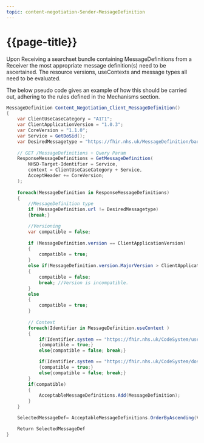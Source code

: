 ```yaml
---
topic: content-negotiation-Sender-MessageDefinition
---
```


# {{page-title}}

Upon Receiving a searchset bundle containing MessageDefinitions from a Receiver the most appropriate message definition(s) need to be ascertained.
The resource versions, useContexts and message types all need to be evaluated.

The below pseudo code gives an example of how this should be carried out, adhering to the rules defined in the Mechanisms section.

``` c#
MessageDefinition Content_Negotiation_Client_MessageDefinition()
{
	var ClientUseCaseCategory = "A1T1";
	var ClientApplicationVersion = "1.0.3";
	var CoreVersion = "1.1.0";
	var Service = GetDoSid();
	var DesiredMessagetype = "https://fhir.nhs.uk/MessageDefinition/bars-message-servicerequest-request";
	
	// GET /MessageDefinitions + Query Param
	ResponseMessageDefinitions = GetMessageDefinition(
		NHSD-Target-Identifier = Service,
		context = ClientUseCaseCategory + Service,
		AcceptHeader += CoreVersion;
	);
	
	foreach(MessageDefinition in ResponseMessageDefinitions)
	{
		//MessageDefinition type
		if (MessageDefinition.url != DesiredMessagetype)
		{break;}

		//Versioning
		var compatible = false;
		
		if (MessageDefinition.version == ClientApplicationVersion)
		{
			compatible = true;
		}
		else if(MessageDefinition.version.MajorVersion > ClientApplicationVersion.MajorVersion)
		{
			compatible = false;
			break; //Version is incompatible.
		}
		else
		{
			compatible = true;
		}
		
		// Context
		foreach(Identifier in MessageDefinition.useContext )
		{
			if(Identifier.system == "https://fhir.nhs.uk/CodeSystem/usecase-categories-bars" && Identifier.code == ClientUseCaseCategory)
			{compatible = true;}
			else{compatible = false; break;}

			if(Identifier.system == "https://fhir.nhs.uk/CodeSystem/dos-id" && Identifier.code == Service)
			{compatible = true;}
			else{compatible = false; break;}
		}
		if(compatible)
		{
			AcceptableMessageDefinitions.Add(MessageDefinition);
		}
	}

	SelectedMessageDef= AcceptableMessageDefinitions.OrderByAscending(Version>="1.0.3").Take(1); // first one closest to 1.0.3

	Return SelectedMessageDef
}
```